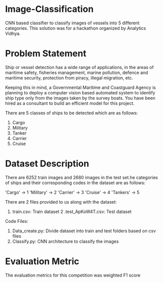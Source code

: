 # Image-Classification
CNN based classifier to classify images of vessels into 5 different categories. This solution was for a hackathon organized by Analytics Vidhya.

# Problem Statement
Ship or vessel detection has a wide range of applications, in the areas of maritime safety, fisheries management, marine pollution, defence and maritime security, protection from piracy, illegal migration, etc.

Keeping this in mind, a Governmental Maritime and Coastguard Agency is planning to deploy a computer vision based automated system to identify ship type only from the images taken by the survey boats. You have been hired as a consultant to build an efficient model for this project.

There are 5 classes of ships to be detected which are as follows:
1. Cargo
2. Military
3. Tanker
4. Carrier
5. Cruise

# Dataset Description
There are 6252 train images and 2680 images in the test set.he categories of ships and their corresponding codes in the dataset are as follows:

'Cargo' -> 1
'Military' -> 2
'Carrier' -> 3
'Cruise' -> 4
'Tankers' -> 5

There are 2 files provided to us along with the dataset:
1. train.csv: Train dataset
2 .test_ApKoW4T.csv: Test dataset

Code Files:
1. Data_create.py: Divide dataset into train and test folders based on csv files
2. Classify.py: CNN architecture to classify the images

# Evaluation Metric
The evaluation metrics for this competition was weighted F1 score
